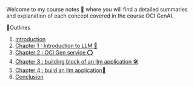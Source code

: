 Welcome to my course notes 📝 where you will find a detailed summaries and explanation of each concept covered in the course OCI GenAI.

🎯Outlines
1. [Introduction](./Course_Material/Introduction.md)
2. [Chapter 1 : Introduction to LLM  🤖](./Course_Material/Chapter1.md)
3. [Chapter 2 : OCI Gen service ⭕](./Course_Material/Chapter2.md)
4. [Chapter 3 : building block of an llm application 🛠️](./Course_Material/Chapter3.md)
5. [Chapter 4 : build an llm application📌](./Course_Material/Chapter4.md)
6. [Conclusion](./Course_Material/Conclusion.md)